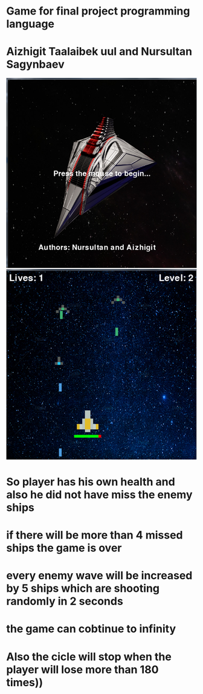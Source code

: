 # Game for final project programming language
# Aizhigit Taalaibek uul and Nursultan Sagynbaev
 ![](https://raw.githubusercontent.com/aizhigit02/Game_for_PL/main/images/1.PNG)
 ![](images/2.png)
# So player has his own health and also he did not have miss the enemy ships
# if there will be more than 4 missed ships the game is over
# every enemy wave will be increased by 5 ships which are shooting randomly in 2 seconds
# the game can cobtinue to infinity 
# Also the cicle will stop when the player will lose more than 180 times))
